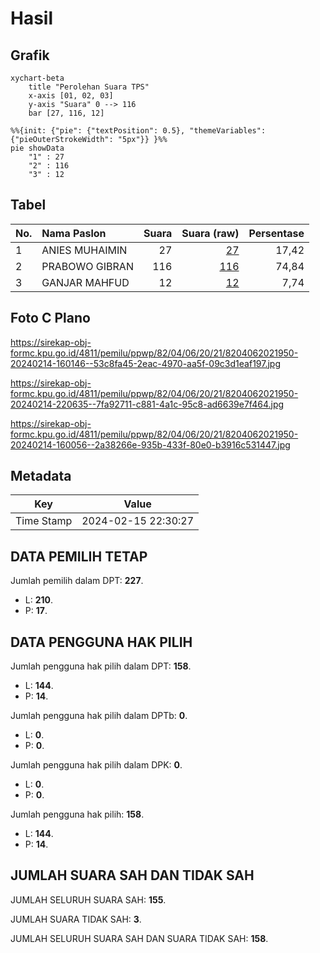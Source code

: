 # Hasil

## Grafik

```mermaid
xychart-beta
    title "Perolehan Suara TPS"
    x-axis [01, 02, 03]
    y-axis "Suara" 0 --> 116
    bar [27, 116, 12]
```

```mermaid
%%{init: {"pie": {"textPosition": 0.5}, "themeVariables": {"pieOuterStrokeWidth": "5px"}} }%%
pie showData
    "1" : 27
    "2" : 116
    "3" : 12
```

## Tabel

| No. | Nama Paslon    | Suara | Suara (raw) | Persentase |
|:--- |:-------------- | -----:| -----------:| ----------:|
| 1   | ANIES MUHAIMIN | 27    | [27][p-1]   | 17,42      |
| 2   | PRABOWO GIBRAN | 116   | [116][p-2]  | 74,84      |
| 3   | GANJAR MAHFUD  | 12    | [12][p-3]   | 7,74       |


[p-1]: https://github.com/gigit-pemilu/pemilu-2024-82-maluku-utara/blob/main/pilpres/hitung-suara/sub/82-maluku-utara/sub/04-halmahera-selatan/sub/06-obi/sub/2021-kawasi/sub/950-tps/sub/paslon-1.txt
[p-2]: https://github.com/gigit-pemilu/pemilu-2024-82-maluku-utara/blob/main/pilpres/hitung-suara/sub/82-maluku-utara/sub/04-halmahera-selatan/sub/06-obi/sub/2021-kawasi/sub/950-tps/sub/paslon-2.txt
[p-3]: https://github.com/gigit-pemilu/pemilu-2024-82-maluku-utara/blob/main/pilpres/hitung-suara/sub/82-maluku-utara/sub/04-halmahera-selatan/sub/06-obi/sub/2021-kawasi/sub/950-tps/sub/paslon-3.txt

## Foto C Plano

https://sirekap-obj-formc.kpu.go.id/4811/pemilu/ppwp/82/04/06/20/21/8204062021950-20240214-160146--53c8fa45-2eac-4970-aa5f-09c3d1eaf197.jpg

https://sirekap-obj-formc.kpu.go.id/4811/pemilu/ppwp/82/04/06/20/21/8204062021950-20240214-220635--7fa92711-c881-4a1c-95c8-ad6639e7f464.jpg

https://sirekap-obj-formc.kpu.go.id/4811/pemilu/ppwp/82/04/06/20/21/8204062021950-20240214-160056--2a38266e-935b-433f-80e0-b3916c531447.jpg


## Metadata

| Key        | Value               |
| ---------- | ------------------- |
| Time Stamp | 2024-02-15 22:30:27 |


## DATA PEMILIH TETAP

Jumlah pemilih dalam DPT: **227**.
 * L: **210**.
 * P: **17**.

## DATA PENGGUNA HAK PILIH

Jumlah pengguna hak pilih dalam DPT: **158**.
 * L: **144**.
 * P: **14**.

Jumlah pengguna hak pilih dalam DPTb: **0**.
 * L: **0**.
 * P: **0**.

Jumlah pengguna hak pilih dalam DPK: **0**.
 * L: **0**.
 * P: **0**.

Jumlah pengguna hak pilih: **158**.
 * L: **144**.
 * P: **14**.

## JUMLAH SUARA SAH DAN TIDAK SAH

JUMLAH SELURUH SUARA SAH: **155**.

JUMLAH SUARA TIDAK SAH: **3**.

JUMLAH SELURUH SUARA SAH DAN SUARA TIDAK SAH: **158**.


